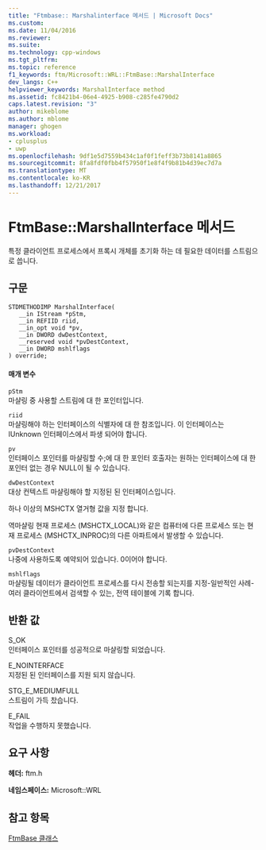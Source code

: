 ```yaml
---
title: "Ftmbase:: Marshalinterface 메서드 | Microsoft Docs"
ms.custom: 
ms.date: 11/04/2016
ms.reviewer: 
ms.suite: 
ms.technology: cpp-windows
ms.tgt_pltfrm: 
ms.topic: reference
f1_keywords: ftm/Microsoft::WRL::FtmBase::MarshalInterface
dev_langs: C++
helpviewer_keywords: MarshalInterface method
ms.assetid: fc8421b4-06e4-4925-b908-c285fe4790d2
caps.latest.revision: "3"
author: mikeblome
ms.author: mblome
manager: ghogen
ms.workload:
- cplusplus
- uwp
ms.openlocfilehash: 9df1e5d7559b434c1af0f1feff3b73b8141a8865
ms.sourcegitcommit: 8fa8fdf0fbb4f57950f1e8f4f9b81b4d39ec7d7a
ms.translationtype: MT
ms.contentlocale: ko-KR
ms.lasthandoff: 12/21/2017
---
```

# <a name="ftmbasemarshalinterface-method"></a>FtmBase::MarshalInterface 메서드
특정 클라이언트 프로세스에서 프록시 개체를 초기화 하는 데 필요한 데이터를 스트림으로 씁니다.  
  
## <a name="syntax"></a>구문  
  
```  
STDMETHODIMP MarshalInterface(  
   __in IStream *pStm,  
   __in REFIID riid,  
   __in_opt void *pv,  
   __in DWORD dwDestContext,  
   __reserved void *pvDestContext,  
   __in DWORD mshlflags  
) override;  
```  
  
#### <a name="parameters"></a>매개 변수  
 `pStm`  
 마샬링 중 사용할 스트림에 대 한 포인터입니다.  
  
 `riid`  
 마샬링해야 하는 인터페이스의 식별자에 대 한 참조입니다. 이 인터페이스는 IUnknown 인터페이스에서 파생 되어야 합니다.  
  
 `pv`  
 인터페이스 포인터를 마샬링할 수;에 대 한 포인터 호출자는 원하는 인터페이스에 대 한 포인터 없는 경우 NULL이 될 수 있습니다.  
  
 `dwDestContext`  
 대상 컨텍스트 마샬링해야 할 지정된 된 인터페이스입니다.  
  
 하나 이상의 MSHCTX 열거형 값을 지정 합니다.  
  
 역마샬링 현재 프로세스 (MSHCTX_LOCAL)와 같은 컴퓨터에 다른 프로세스 또는 현재 프로세스 (MSHCTX_INPROC)의 다른 아파트에서 발생할 수 있습니다.  
  
 `pvDestContext`  
 나중에 사용하도록 예약되어 있습니다. 0이어야 합니다.  
  
 `mshlflags`  
 마샬링될 데이터가 클라이언트 프로세스를 다시 전송할 되는지를 지정-일반적인 사례-여러 클라이언트에서 검색할 수 있는, 전역 테이블에 기록 합니다.  
  
## <a name="return-value"></a>반환 값  
 S_OK  
 인터페이스 포인터를 성공적으로 마샬링할 되었습니다.  
  
 E_NOINTERFACE  
 지정된 된 인터페이스를 지원 되지 않습니다.  
  
 STG_E_MEDIUMFULL  
 스트림이 가득 찼습니다.  
  
 E_FAIL  
 작업을 수행하지 못했습니다.  
  
## <a name="requirements"></a>요구 사항  
 **헤더:** ftm.h  
  
 **네임스페이스:** Microsoft::WRL  
  
## <a name="see-also"></a>참고 항목  
 [FtmBase 클래스](../windows/ftmbase-class.md)